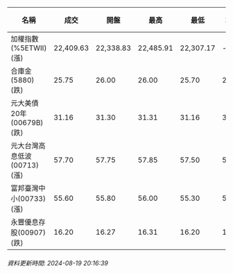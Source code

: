 | 名稱 | 成交 | 開盤 | 最高 | 最低 | 均價 | 成交金額(億) | 昨收 | 漲跌幅 | 漲跌 | 總量 | 昨量 | 振幅 |
| -------- | -------- | -------- | -------- |-------- | -------- | -------- |-------- |-------- |-------- | -------- | -------- |-------- |
|加權指數(%5ETWII) (漲)|22,409.63|22,338.83|22,485.91|22,307.17|-|3,202.71|22,349.33|0.27%|60.30|7,068,058|0|0.80%|
|合庫金(5880) (跌)|25.75|26.00|26.00|25.70|25.82|1.70|25.95|0.77%|0.20|6,572|18,362|1.16%|
|元大美債20年(00679B) (跌)|31.16|31.30|31.31|31.16|31.19|36.26|31.27|0.35%|0.11|116,242|143,311|0.48%|
|元大台灣高息低波(00713) (漲)|57.70|57.75|57.85|57.50|57.70|4.32|57.60|0.17%|0.10|7,484|9,025|0.61%|
|富邦臺灣中小(00733) (漲)|55.60|55.80|56.00|55.30|55.59|0.402|55.30|0.54%|0.30|724|1,479|1.27%|
|永豐優息存股(00907) (跌)|16.20|16.27|16.31|16.20|16.24|1.37|16.26|0.37%|0.06|8,452|4,918|0.68%|
###### 資料更新時間: 2024-08-19 20:16:39